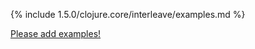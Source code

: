 {% include 1.5.0/clojure.core/interleave/examples.md %}

[Please add examples!](https://github.com/arrdem/grimoire/edit/master/_includes/1.6.0/clojure.core/interleave/examples.md)
